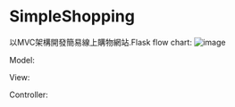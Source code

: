 # SimpleShopping
以MVC架構開發簡易線上購物網站.Flask
flow chart:
![image](flowchart.jpg)

Model:

View:

Controller:
